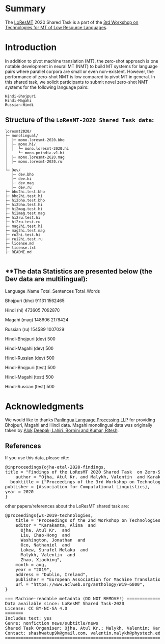 # Summary

The [LoResMT](https://github.com/panlingua/loresmt-2020/) 2020 Shared Task is a part of the [3rd Workshop on Technologies for MT of Low Resource Languages](https://sites.google.com/view/loresmt/).

# Introduction
In addition to pivot machine translation (MT), the zero-shot approach is one notable development in neural MT (NMT) to build MT systems for language pairs where parallel corpora are small or even non-existent. However, the performance of zero-shot NMT is low compared to pivot MT in general. In this shared task, we solicit participants to submit novel zero-shot NMT systems for the following language pairs:

	Hindi-Bhojpuri
	Hindi-Magahi
	Russian-Hindi

## Structure of the `LoResMT-2020 Shared Task data`:
```
loresmt2020/
├─ monolingual/
│  ├─ mono.loresmt-2020.bho
│  ├─ mono.hi/
│  │  └─ mono.loresmt-2020.hi
│     └─ mono.pmindia.v1.hi 	
│  ├─ mono.loresmt-2020.mag
│  ├─ mono.loresmt-2020.ru
│  
└─ Dev/
   ├─ dev.bho
   ├─ dev.hi
   ├─ dev.mag   
   ├─ dev.ru
├─ bho2hi.test.bho
├─ bho2hi.test.hi
├─ hi2bho.test.bho
├─ hi2bho.test.hi
├─ hi2mag.test.hi
├─ hi2mag.test.mag
├─ hi2ru.test.hi
├─ hi2ru.test.ru
├─ mag2hi.test.hi
├─ mag2hi.test.mag
├─ ru2hi.test.hi
├─ rui2hi.test.ru
├─ license.md
├─ license.txt
├─ README.md
   
```
**The data Statistics are presented below (the Dev data are multilingual):
-----------------------------------------------------
Language_Name	Total_Sentences		Total_Words

Bhojpuri (bho)	91131	1562465

Hindi (hi)	473605	7092870

Magahi (mag)	148606	2178424

Russian (ru)	154589	1007029

Hindi-Bhojpuri (dev)	500

Hindi-Magahi (dev)	500

Hindi-Russian (dev)	500

Hindi-Bhojpuri (test)	500

Hindi-Magahi (test)	500

Hindi-Russian (test)	500

# Acknowledgments

We would like to thanks [Panlingua Language Processing LLP](http://panlingua.co.in/) for providing Bhojpuri, Magahi and Hindi data. Magahi monolingual data was originally taken by [Alok,Deepak; Lahiri, Bornini and Kumar, Ritesh](http://lrec-conf.org/workshops/lrec2018/W11/pdf/26_W11.pdf). 

## References
If you use this data, please cite:
<pre>
@inproceedings{ojha-etal-2020-findings,
title = "Findings of the LoResMT 2020 Shared Task  on Zero-Shot for Low-Resource languages",
    author = "Ojha, Atul Kr. and Malykh, Valentin  and Karakanta, Alina  and Liu, Chao-Hong",
  booktitle = {"Proceedings of the 3rd Workshop on Technologies for MT of Low Resource Languages"},
publisher = {Association for Computational Linguistics},
year = 2020
}
</pre>
other papers/references about the LoResMT shared task are:
<pre>
@proceedings{ws-2019-technologies,
    title = "Proceedings of the 2nd Workshop on Technologies for MT of Low Resource Languages",
    editor = "Karakanta, Alina  and
      Ojha, Atul Kr.  and
      Liu, Chao-Hong  and
      Washington, Jonathan  and
      Oco, Nathaniel  and
      Lakew, Surafel Melaku  and
      Malykh, Valentin  and
      Zhao, Xiaobing",
    month = aug,
    year = "2019",
    address = "Dublin, Ireland",
    publisher = "European Association for Machine Translation",
    url = "https://www.aclweb.org/anthology/W19-6800",
}
</pre>

<pre>
=== Machine-readable metadata (DO NOT REMOVE!) ================================
Data available since: LoResMT Shared Task-2020
License: CC BY-NC-SA 4.0
=======
Includes text: yes
Genre: nonfiction news/subtitle/news
Shared Task Organiser: Ojha, Atul Kr.; Malykh, Valentin; Karakanta, Alina; Liu, Chao-Hong
Contact: shashwatup9k@gmail.com, valentin.malykh@phystech.edu
===============================================================================
</pre>
